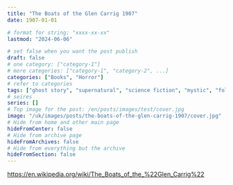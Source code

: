 ```yaml
---
title: "The Boats of the Glen Carrig 1907"
date: 1907-01-01

# format for string: "xxxx-xx-xx"
lastmod: "2024-06-06"

# set false when you want the post publish
draft: false
# one category: ["category-1"]
# more categories: ["category-1", "category-2", ...]
categories: ["Books", "Horror"]
# refer to categories
tags: ["ghost story", "supernatural", "science fiction", "mystic", "folklore", "urban legend", "william hope hodgson"]
# seires
series: []
# Top image for the post: /en/posts/images/test/cover.jpg
image: "/uk/images/posts/the-boats-of-the-glen-carrig-1907/cover.jpg"
# Hide from home and other main page
hideFromCenter: false
# Hide from archive page
hideFromArchives: false
# Hide from everything but the archive
hideFromSection: false
---
```

https://en.wikipedia.org/wiki/The_Boats_of_the_%22Glen_Carrig%22
<!--more-->